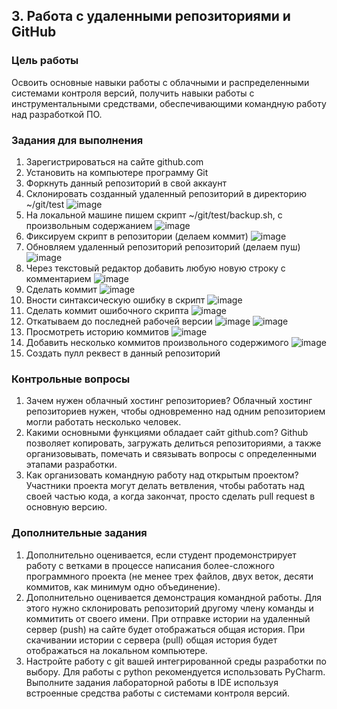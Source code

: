 <!----- Conversion time: 1.115 seconds.


Using this Markdown file:

1. Cut and paste this output into your source file.
2. See the notes and action items below regarding this conversion run.
3. Check the rendered output (headings, lists, code blocks, tables) for proper
   formatting and use a linkchecker before you publish this page.

Conversion notes:

* Docs to Markdown version 1.0β17
* Wed Sep 18 2019 01:01:48 GMT-0700 (PDT)
* Source doc: https://docs.google.com/open?id=1sIorEva0JHPGjUlZBihoiGIootksj8HqQUjW8Vota0c
----->




## 3. Работа с удаленными репозиториями и GitHub


### Цель работы

Освоить основные навыки работы с облачными и распределенными системами контроля версий, получить навыки работы с инструментальными средствами, обеспечивающими командную работу над разработкой ПО.


### Задания для выполнения



1. Зарегистрироваться на сайте github.com
2. Установить на компьютере программу Git
3. Форкнуть данный репозиторий в свой аккаунт
4. Склонировать созданный удаленный репозиторий в директорию ~/git/test
![image](https://user-images.githubusercontent.com/70998859/138615122-750b11f6-8fc1-4713-9f9f-0e195f02b9f4.png)
6. На локальной машине пишем скрипт ~/git/test/backup.sh, с произвольным содержанием
![image](https://user-images.githubusercontent.com/70998859/138615703-a618371c-ae76-480c-ada5-b2634d527165.png)
8. Фиксируем скрипт в репозитории (делаем коммит)
![image](https://user-images.githubusercontent.com/70998859/138615711-89fb8aa1-6077-4397-8dee-3b182b2bd057.png)
10. Обновляем удаленный репозиторий репозиторий (делаем пуш)
![image](https://user-images.githubusercontent.com/70998859/138615843-3b04ccc3-f4c4-4a3e-bd06-4ef3594f4cd3.png)
12. Через текстовый редактор добавить любую новую строку с комментарием
![image](https://user-images.githubusercontent.com/70998859/138615878-da6aafb8-881a-4b1b-9380-733ac07ef61a.png)
14. Сделать коммит
![image](https://user-images.githubusercontent.com/70998859/138615910-9f675343-8de7-4c86-89f2-77308b8200ab.png)
16. Вности синтаксическую ошибку в скрипт
![image](https://user-images.githubusercontent.com/70998859/138615974-4e4c7f5e-9aae-40eb-90a5-745892cee846.png)
18. Сделать коммит ошибочного скрипта
![image](https://user-images.githubusercontent.com/70998859/138616003-4342f55e-7d56-4b16-9d2c-0e9222583bc2.png)
20. Откатываем до последней рабочей версии
![image](https://user-images.githubusercontent.com/70998859/138616123-f241a26b-d1a8-44a4-bb32-55deac840fc3.png)
![image](https://user-images.githubusercontent.com/70998859/138616220-b6554f4a-829c-4f7a-a902-83899e01e4f1.png)
22. Просмотреть историю коммитов
![image](https://user-images.githubusercontent.com/70998859/138616743-8e8889a8-e871-43e8-9149-2023c20f000a.png)
24. Добавить несколько коммитов произвольного содержимого
![image](https://user-images.githubusercontent.com/70998859/138616822-161d513a-22be-480d-9f9e-2d467b4122f4.png)
26. Создать пулл реквест в данный репозиторий


### Контрольные вопросы



1. Зачем нужен облачный хостинг репозиториев?
Облачный хостинг репозиториев нужен, чтобы одновременно над одним репозиторием могли работать несколько человек.
2. Какими основными функциями обладает сайт github.com?
Github позволяет копировать, загружать делиться репозиториями, а также организовывать, помечать и связывать вопросы с определенными этапами разработки.
3. Как организовать командную работу над открытым проектом?
Участники проекта могут делать ветвления, чтобы работать над своей частью кода, а когда закончат, просто сделать pull request в основную версию.

### Дополнительные задания



1. Дополнительно оценивается, если студент продемонстрирует работу с ветками в процессе написания более-сложного программного проекта (не менее трех файлов, двух веток, десяти коммитов, как минимум одно объединение).
2. Дополнительно оценивается демонстрация командной работы. Для этого нужно склонировать репозиторий другому члену команды и коммитить от своего имени. При отправке истории на удаленный сервер (push) на сайте будет отображаться общая история. При скачивании истории с сервера (pull) общая история будет отображаться на локальном компьютере.
3. Настройте работу с git вашей интегрированной среды разработки по выбору. Для работы с python рекомендуется использовать PyCharm. Выполните задания лабораторной работы в IDE используя встроенные средства работы с системами контроля версий.

<!-- Docs to Markdown version 1.0β17 -->
